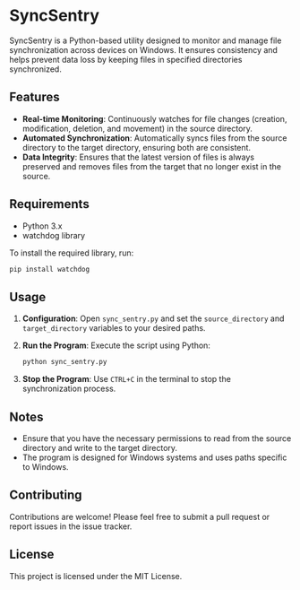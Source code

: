 # SyncSentry

SyncSentry is a Python-based utility designed to monitor and manage file synchronization across devices on Windows. It ensures consistency and helps prevent data loss by keeping files in specified directories synchronized.

## Features

- **Real-time Monitoring**: Continuously watches for file changes (creation, modification, deletion, and movement) in the source directory.
- **Automated Synchronization**: Automatically syncs files from the source directory to the target directory, ensuring both are consistent.
- **Data Integrity**: Ensures that the latest version of files is always preserved and removes files from the target that no longer exist in the source.

## Requirements

- Python 3.x
- watchdog library

To install the required library, run:
```bash
pip install watchdog
```

## Usage

1. **Configuration**: Open `sync_sentry.py` and set the `source_directory` and `target_directory` variables to your desired paths.

2. **Run the Program**: Execute the script using Python:
   ```bash
   python sync_sentry.py
   ```

3. **Stop the Program**: Use `CTRL+C` in the terminal to stop the synchronization process.

## Notes

- Ensure that you have the necessary permissions to read from the source directory and write to the target directory.
- The program is designed for Windows systems and uses paths specific to Windows.

## Contributing

Contributions are welcome! Please feel free to submit a pull request or report issues in the issue tracker.

## License

This project is licensed under the MIT License.